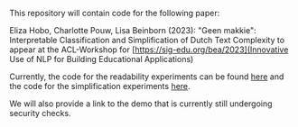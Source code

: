 This repository will contain code for the following paper:

Eliza Hobo, Charlotte Pouw, Lisa Beinborn (2023):
"Geen makkie": Interpretable Classification and Simplification of Dutch Text Complexity
to appear at the ACL-Workshop for [https://sig-edu.org/bea/2023](Innovative Use of NLP for Building Educational Applications) 

Currently, the code for the readability experiments can be found [here](https://github.com/beinborn/InTeAM) and the code for the simplification experiments [here](https://github.com/Amsterdam-Internships/Readability-Lexical-Simplification).

We will also provide a link to the demo that is currently still undergoing security checks. 

